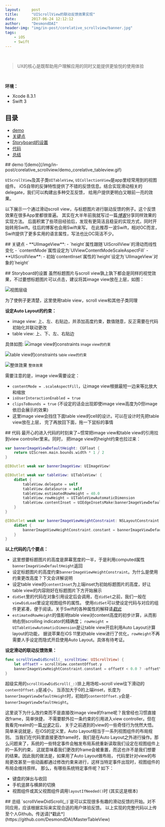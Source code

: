 ```yaml
---
layout:     post
title:      "UIScrollView的联动反馈效果实现"
date:       2017-06-24 12:12:12
author:     "DesmondDAI"
header-img: "img/in-post/corelative_scrollview/banner.jpg"
tags:
    - iOS
    - Swift
---
```


<br>

> UX的核心是既帮助用户理解应用的同时又能提供更愉悦的使用体验

<br>

**环境：**
- Xcode 8.3.1
- Swift 3


## 目录
- [demo](#demo)
- [关键点](#keys)
- [Storyboard的设置](#storyboard)
- [代码](#code)
- [总结](#conclusion)

<p id="demo"></p>
## demo
![demo](/img/in-post/corelative_scrollview/demo_corelative_tableview.gif)


`UIScrollView`及其子类`UITableView`, `UICollectionView`是app里经常用到的视图组件。
iOS自带的反弹特性提供了不错的反馈信息。结合实现滑动相关的delegate，我们可以构建出多种交互反馈，
给用户提供更明白又眼前一亮的效果。

以下展示一个通过滑动scroll view，与标题图片进行联动反馈的例子。这个反馈效果在很多App里都很普遍。
其实在大半年前我就写过一篇[*博客*](http://desmonddai.me/2016/08/27/elastic-uiimageview/)分享同样效果的实现方法。
后面积累了些项目经验后，发现有更简洁且稳妥的实现方式，同时开始转用Swift。往后的博客也会用Swift来写。
在此推荐一波Swift，相对OC而言，Swift提供了更多实用的语言属性，写法也比OC简洁不少。


<p id="keys"></p>
## 关键点
- **UIImageView**:
  - `height`属性跟随`UIScrollView`的滑动而线性变化
  - `contentMode`属性设定为`UIViewContentModeScaleAspectFill`
- **UIScrollView**:
  - 初始`contentInset`属性的`height`设定为`UIImageView`对象的`height`


<p id="storyboard"></p>
## Storyboard的设置
虽然标题图片与scroll view孰上孰下都会是同样的视觉效果，不过要想标题图片可以点击，建议将其image view放在上层，如图：

![视图层级](/img/in-post/corelative_scrollview/view_hierachy.png)

为了使例子更清楚，这里使用table view，scroll view和其他子类同理

**设定Auto Layout的约束：**
- image view: 上、左、右贴边，并添加高度约束，数值随意，反正需要在代码初始化并联动更改
- table view: 上、下、左、右贴边

具体如图:
![image view的constraints](/img/in-post/corelative_scrollview/image_view_constraints.png)
<small class="img-hint">image view的约束</small>

![table view的constraints](/img/in-post/corelative_scrollview/table_view_constraints.png)
<small class="img-hint">table view的约束</small>

![整体效果](/img/in-post/corelative_scrollview/vc_views.png)
<small class="img-hint">整体效果</small>

需要注意的是，image view需要设定：
- `contentMode = .scaleAspectFill`，让image view根据最短一边来等比放大和缩放
- `isUserInteractionEnabled = true`
- `clipsToBounds = true` (不设定的话会出现即使image view高度为0但image依旧会展示的效果)
- 这里image view会挡住下面table view的cell的设计。可以在设计时先把table view放在上层，
完了再放回下面，拖一下鼠标的事情


<p id="code"></p>
## 代码
最开心的进入代码的时刻来了~惯常把image view和table view的引用拉到view controller里来。同时，
把image view的height约束也拉过来：

```swift
var bannerImageViewDefaultHeight: CGFloat {
    return UIScreen.main.bounds.width * 1 / 2
}

@IBOutlet weak var bannerImageView: UIImageView!

@IBOutlet weak var tableView: UITableView! {
    didSet {
        tableView.delegate = self
        tableView.dataSource = self
        tableView.estimatedRowHeight = 40.0
        tableView.rowHeight = UITableViewAutomaticDimension
        tableView.contentInset = UIEdgeInsetsMake(bannerImageViewDefaultHeight, 0.0, 0.0, 0.0)
    }
}

@IBOutlet weak var bannerImageViewHeightConstraint: NSLayoutConstraint! {
    didSet {
        bannerImageViewHeightConstraint.constant = bannerImageViewDefaultHeight
    }
}
```

**以上代码的几个要点：**
- 这里想要标题图片的高度是屏幕宽度的一半，于是利用computed属性`bannerImageViewDefaultHeight`返回
- 设定标题图片的高度约束`bannerImageViewHeightConstraint`。为什么是使用约束更改高度？下文会详解说明
- 设定table view的`contentInset`为上端inset为初始标题图片的高度，好让table view的内容刚好在标题图片下方开始展示
- `didSet`里的代码在对象引用设定后会调用，在`didSet`之前，我们一般在`viewDidLoad`里设定视图组件的属性。
使用`didSet`可以使设定代码与对应的组件更紧凑，便于阅读。关于Swift的各种属性的解释请[*戳此*](https://developer.apple.com/library/content/documentation/Swift/Conceptual/Swift_Programming_Language/Properties.html)
- `estimatedRowHeight`的值影响table view对content高度的初步计算，从而影响右侧scrolling indicator的精确度；
`rowHeight = UITableViewAutomaticDimension`是让table view开启利用Auto Layout计算layout的功能，
据说苹果在iOS 11里对table view进行了优化，`rowHeight`不再需要人手设定而隐式开启使用Auto Layout。具体有待考证。


**设定滑动的联动反馈效果：**
```swift
func scrollViewDidScroll(_ scrollView: UIScrollView) {
    let offsetY = scrollView.contentOffset.y
    bannerImageViewHeightConstraint.constant = offsetY < 0.0 ? -offsetY : 0.0
}
```

超级实用的`scrollViewDidScroll(_:)`排上用场啦~scroll view往下滑动的`contentOffset.y`是减小，
当添加大于0的上端inset，长度为`bannerImageViewDefaultHeight`时，初始的`contentOffset.y`会是`-bannerImageViewDefaultHeight`。

这里说下为什么改约束而不是直接改image view的frame呢？我曾经也习惯直接改frame，简单快捷，
不需要额外拉一条约束的引用进入view controller。但在我看完realm的一篇[*分享*](https://news.realm.io/news/gotocph-marin-todorov-auto-layout-animations-ios/)之后，
关于之前遇到的view的一些奇怪行为恍然大悟。简单来说就是，在iOS的定义里，Auto Layout相当于一系列视图组件的布局规则。
当我们在代码里直接更改frame时，我们是在Auto Layout之外进行操作。那么问题来了，系统的一些特定事件会触发布局系统重新读取我们设定在视图组件上的一系列约束，
这就意味着我们更改的frame会被重置，而这也许不是我们想要的结果。因此我的做法是，如果用了Auto Layout做布局，
代码里针对view的布局更改甚至一些动画都通过修改约束来进行，这样当特定事件出现时，视图组件的布局会维持原样。
那么，有哪些系统特定事件呢？如下：
- 键盘的弹出与收回
- 手机竖屏与横屏的切换
- 视图组件或其父视图组件调用`layoutIfNeeded()`时 (其实这是根本)


<p id="conclusion"></p>
## 总结
`scrollViewDidScroll(_:)`是可以实现很多有趣的滑动反馈的开始。对不同应用，应该根据实际来实现合适的用户体验反馈。
以上实现的完整代码以上传至个人Github。传送请[*戳此*](https://github.com/DesmondDAI/MasterTableView)
